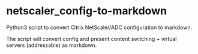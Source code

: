 # netscaler_config-to-markdown
Python3 script to convert Citrix NetScaler/ADC configuration to markdown.

The script will convert config and present content switching + virtual servers (addressable) as markdown.
